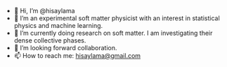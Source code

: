 - 👋 Hi, I’m @hisaylama
- 👀 I’m an experimental soft matter physicist with an interest in statistical physics and machine learning.
- 🌱 I’m currently doing research on soft matter. I am investigating their dense collective phases.
- 💞️ I’m looking forward collaboration.
- 📫 How to reach me: hisaylama@gmail.com

<!---
hisaylama/hisaylama is a ✨ special ✨ repository because its `README.md` (this file) appears on your GitHub profile.
You can click the Preview link to take a look at your changes.
--->
